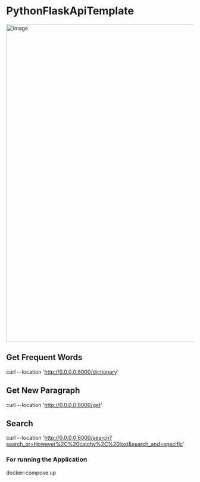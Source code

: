 # PythonFlaskApiTemplate

<img width="854" alt="image" src="https://github.com/akashkmr27089/PythonFlaskApiTemplate/assets/25488501/5defec6c-6874-44f9-98bc-2609aea79fe0">


## Get Frequent Words
curl --location 'http://0.0.0.0:8000/dictionary'

## Get New Paragraph 
curl --location 'http://0.0.0.0:8000/get'

## Search 
curl --location 'http://0.0.0.0:8000/search?search_or=However%2C%20catchy%2C%20lost&search_and=specific'

### For running the Application 
docker-compose up 
